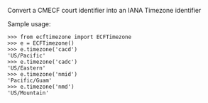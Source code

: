 Convert a CMECF court identifier into an IANA Timezone identifier

Sample usage:

```
>>> from ecftimezone import ECFTimezone
>>> e = ECFTimezone()
>>> e.timezone('cacd')
'US/Pacific'
>>> e.timezone('cadc')
'US/Eastern'
>>> e.timezone('nmid')
'Pacific/Guam'
>>> e.timezone('nmd')
'US/Mountain'
```
